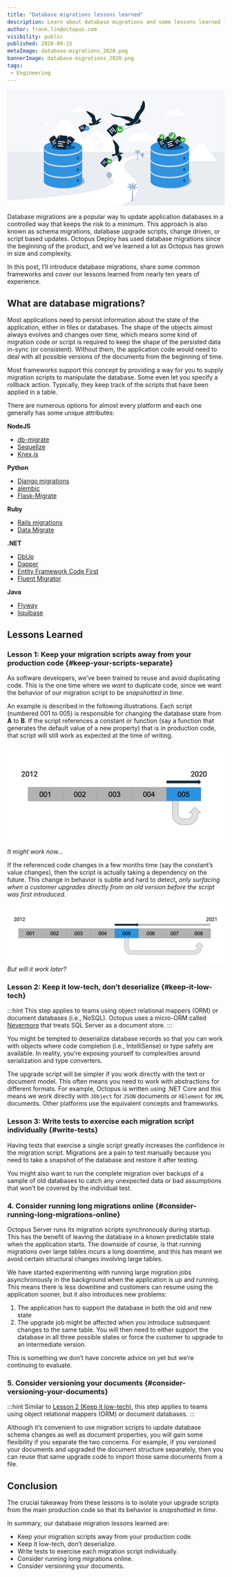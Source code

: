 ```yaml
---
title: "Database migrations lessons learned"
description: Learn about database migrations and some lessons learned from using them in the Octopus Deploy codebase. 
author: frank.lin@octopus.com
visibility: public
published: 2020-09-15
metaImage: database-migrations_2020.png
bannerImage: database-migrations_2020.png
tags:
 - Engineering
---
```


![Database migrations lessons learned](database-migrations_2020.png)

Database migrations are a popular way to update application databases in a controlled way that keeps the risk to a minimum. This approach is also known as schema migrations, database upgrade scripts, change driven, or script based updates. Octopus Deploy has used database migrations since the beginning of the product, and we’ve learned a lot as Octopus has grown in size and complexity. 

In this post, I’ll introduce database migrations, share some common frameworks and cover our lessons learned from nearly ten years of experience. 

## What are database migrations?

Most applications need to persist information about the state of the application, either in files or databases. The shape of the objects almost always evolves and changes over time, which means some kind of migration code or script is required to keep the shape of the persisted data in-sync (or consistent). Without them, the application code would need to deal with all possible versions of the documents from the beginning of time.

Most frameworks support this concept by providing a way for you to supply migration scripts to manipulate the database. Some even let you specify a rollback action. Typically, they keep track of the scripts that have been applied in a table.

There are numerous options for almost every platform and each one generally has some unique attributes:

**NodeJS**

* [db-migrate](https://github.com/db-migrate/node-db-migrate)
* [Sequelize](https://sequelize.org/)
* [Knex.js](http://knexjs.org/)

**Python**

* [Django migrations](https://docs.djangoproject.com/en/3.1/topics/migrations/)
* [alembic](https://github.com/sqlalchemy/alembic)
* [Flask-Migrate](https://flask-migrate.readthedocs.io/en/latest/#)

**Ruby**

* [Rails migrations](https://guides.rubyonrails.org/v3.2/migrations.html)
* [Data Migrate](https://github.com/ilyakatz/data-migrate)

**.NET**

* [DbUp](https://github.com/dbup/dbup)
* [Dapper](https://github.com/StackExchange/Dapper)
* [Entity Framework Code First](https://docs.microsoft.com/en-us/ef/core/managing-schemas/migrations/)
* [Fluent Migrator](https://github.com/fluentmigrator/fluentmigrator)

**Java**

* [Flyway](https://flywaydb.org/)
* [liquibase](https://www.liquibase.org/)

## Lessons Learned

### Lesson 1: Keep your migration scripts away from your production code {#keep-your-scripts-separate}

As software developers, we’ve been trained to reuse and avoid duplicating code. This is the one time where we _want_ to duplicate code, since we want the behavior of our migration script to be _snapshotted in time_.

An example is described in the following illustrations. Each script (numbered 001 to 005) is responsible for changing the database state from **A** to **B**. If the script references a constant or function (say a function that generates the default value of a new property) that is in production code, that script will still work as expected at the time of writing.

![It might work now...](upgrade-script-now.png "width=500")
_It might work now..._

If the referenced code changes in a few months time (say the constant’s value changes), then the script is actually taking a dependency on the future. This change in behavior is subtle and hard to detect, _only surfacing when a customer upgrades directly from an old version before the script was first introduced_.

![But will it work later?](upgrade-script-later.png "width=500")
_But will it work later?_

### Lesson 2: Keep it low-tech, don’t deserialize {#keep-it-low-tech}

:::hint
This step applies to teams using object relational mappers (ORM) or document databases (i.e., NoSQL). Octopus uses a micro-ORM called [Nevermore](https://github.com/OctopusDeploy/Nevermore) that treats SQL Server as a document store.
:::

You might be tempted to deserialize database records so that you can work with objects where code completion (i.e., IntelliSense) or type safety are available. In reality, you’re exposing yourself to complexities around serialization and type converters.

The upgrade script will be simpler if you work directly with the text or document model. This often means you need to work with abstractions for different formats. For example, Octopus is written using .NET Core and this means we work directly with `JObject` for `JSON` documents or `XElement` for `XML` documents. Other platforms use the equivalent concepts and frameworks.

### Lesson 3: Write tests to exercise each migration script individually {#write-tests}

Having tests that exercise a single script greatly increases the confidence in the migration script. Migrations are a pain to test manually because you need to take a snapshot of the database and restore it after testing.

You might also want to run the complete migration over backups of a sample of old databases to catch any unexpected data or bad assumptions that won’t be covered by the individual test.

### 4. Consider running long migrations online {#consider-running-long-migrations-online}

Octopus Server runs its migration scripts synchronously during startup. This has the benefit of leaving the database in a known predictable state when the application starts. The downside of course, is that running migrations over large tables incurs a long downtime, and this has meant we avoid certain structural changes involving large tables.

We have started experimenting with running large migration jobs asynchronously in the background when the application is up and running. This means there is less downtime and customers can resume using the application sooner, but it also introduces new problems:

1. The application has to support the database in both the old and new state 
2. The upgrade job might be affected when you introduce subsequent changes to the same table. You will then need to either support the database in all three possible states or force the customer to upgrade to an intermediate version.

This is something we don’t have concrete advice on yet but we’re continuing to evaluate.

### 5. Consider versioning your documents {#consider-versioning-your-documents}

:::hint
Similar to [Lesson 2 (Keep it low-tech)](/blog/2020-09/database-migrations-lessons-learned/index.md#keep-it-low-tech), this step applies to teams using object relational mappers (ORM) or document databases.
:::

Although it’s convenient to use migration scripts to update database schema changes as well as document properties, you will gain some flexibility if you separate the two concerns. For example, if you versioned your documents and upgraded the document structure separately, then you can reuse that same upgrade code to import those same documents from a file.

## Conclusion

The crucial takeaway from these lessons is to isolate your upgrade scripts from the main production code so that its behavior is _snapshotted in time_.

In summary, our database migration lessons learned are:

* Keep your migration scripts away from your production code.
* Keep it low-tech, don’t deserialize.
* Write tests to exercise each migration script individually.
* Consider running long migrations online.
* Consider versioning your documents.
